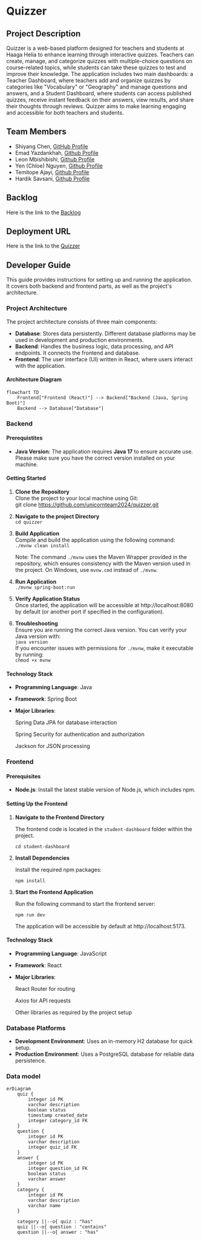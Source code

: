 # Quizzer

## Project Description

Quizzer is a web-based platform designed for teachers and students at Haaga Helia to enhance learning through interactive quizzes. Teachers can create, manage, and categorize quizzes with multiple-choice questions on course-related topics, while students can take these quizzes to test and improve their knowledge. The application includes two main dashboards: a Teacher Dashboard, where teachers add and organize quizzes by categories like "Vocabulary" or "Geography" and manage questions and answers, and a Student Dashboard, where students can access published quizzes, receive instant feedback on their answers, view results, and share their thoughts through reviews. Quizzer aims to make learning engaging and accessible for both teachers and students.

## Team Members

- Shiyang Chen, [GitHub Profile](https://github.com/ChenFangFangFang)
- Emad Yazdankhah, [Github Profile](https://github.com/emaDBytes)
- Leon Mbishibishi, [Github Profile](https://github.com/mbishibishi11)
- Yen (Chloe) Nguyen, [Github Profile](https://github.com/chloee122)
- Temitope Ajayi, [Github Profile](https://github.com/Topebhh500)
- Hardik Savsani, [Github Profile](https://github.com/hardiksavsani)

## Backlog

Here is the link to the [Backlog](https://github.com/orgs/unicornteam2024/projects/1/views/1)

## Deployment URL

Here is the link to the [Quizzer](https://quizzer-c8si.onrender.com/)

## Developer Guide

This guide provides instructions for setting up and running the application. It covers both backend and frontend parts, as well as the project's architecture.

### Project Architecture
The project architecture consists of three main components:

- **Database**: Stores data persistently. Different database platforms may be used in development and production environments.
- **Backend**: Handles the business logic, data processing, and API endpoints. It connects the frontend and database.
- **Frontend**: The user interface (UI) written in React, where users interact with the application.

#### Architecture Diagram
```mermaid
flowchart TD
    Frontend["Frontend (React)"] --> Backend["Backend (Java, Spring Boot)"]
    Backend --> Database["Database"]
```

### Backend

#### Prerequistites
- **Java Version**: The application requires **Java 17** to ensure accurate use. Please make sure you have the correct version installed on your machine.  
  
#### Getting Started

1. **Clone the Repository**  
  Clone the project to your local machine using Git:  
  git clone https://github.com/unicornteam2024/quizzer.git  

2. **Navigate to the project Directory**  
   `cd quizzer` 
   
4. **Build Application**  
   Compile and build the application using the following command:  
   `./mvnw clean install`  
   
   Note: The command `./mvnw` uses the Maven Wrapper provided in the repository, which ensures consistency with the         Maven version used in the project. On Windows, use `mvnw.cmd` instead of `./mvnw`.  
   
5. **Run Application**  
   `./mvnw spring-boot:run`  
   
6. **Verify Application Status**  
   Once started, the application will be accessible at http://localhost:8080 by default (or another port if specified     in the configuration).  
7. **Troubleshooting**  
   Ensure you are running the correct Java version. You can verify your Java version with:  
   `java version`  
   If you encounter issues with permissions for `./mvnw`, make it executable by running:  
    `chmod +x mvnw`

#### Technology Stack
- **Programming Language**: Java
- **Framework**: Spring Boot
- **Major Libraries**:
  
  Spring Data JPA for database interaction
  
  Spring Security for authentication and authorization
  
  Jackson for JSON processing

### Frontend
#### Prerequisites
- **Node.js**: Install the latest stable version of Node.js, which includes npm.

#### Setting Up the Frontend
1. **Navigate to the Frontend Directory**
   
   The frontend code is located in the `student-dashboard` folder within the project.
   
   `cd student-dashboard`
2. **Install Dependencies**
   
   Install the required npm packages:

   `npm install`
3. **Start the Frontend Application**

    Run the following command to start the frontend server:

    `npm run dev`

    The application will be accessible by default at http://localhost:5173.

#### Technology Stack
- **Programming Language**: JavaScript

- **Framework**: React

- **Major Libraries**:
  
    React Router for routing

    Axios for API requests

    Other libraries as required by the project setup

### Database Platforms
- **Development Environment**: Uses an in-memory H2 database for quick setup.
- **Production Environment**: Uses a PostgreSQL database for reliable data persistence.
### Data model
```mermaid
erDiagram
    quiz {
        integer id PK
        varchar description
        boolean status
        timestamp created_date
        integer category_id FK
    }
    question {
        integer id PK
        varchar description
        integer quiz_id FK
    }
    answer {
        integer id PK
        integer question_id FK
        boolean status
        varchar answer
    }
    category {
        integer id PK
        varchar description
        varchar name
    }

    category ||--o{ quiz : "has"
    quiz ||--o{ question : "contains"
    question ||--o{ answer : "has"

```
